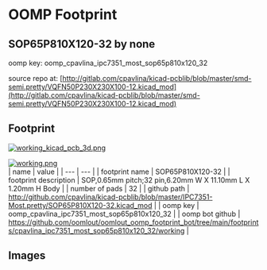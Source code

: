 # OOMP Footprint  
## SOP65P810X120-32  by none  
  
oomp key: oomp_cpavlina_ipc7351_most_sop65p810x120_32  
  
source repo at: [http://gitlab.com/cpavlina/kicad-pcblib/blob/master/smd-semi.pretty/VQFN50P230X230X100-12.kicad_mod](http://gitlab.com/cpavlina/kicad-pcblib/blob/master/smd-semi.pretty/VQFN50P230X230X100-12.kicad_mod)  
## Footprint  
  
[![working_kicad_pcb_3d.png](working_kicad_pcb_3d_600.png)](working_kicad_pcb_3d.png)  
  
[![working.png](working_600.png)](working.png)  
| name | value | 
| --- | --- | 
| footprint name | SOP65P810X120-32 | 
| footprint description | SOP,0.65mm pitch;32 pin,6.20mm W X 11.10mm L X 1.20mm H Body | 
| number of pads | 32 | 
| github path | http://github.com/cpavlina/kicad-pcblib/blob/master/IPC7351-Most.pretty/SOP65P810X120-32.kicad_mod | 
| oomp key | oomp_cpavlina_ipc7351_most_sop65p810x120_32 | 
| oomp bot github | https://github.com/oomlout/oomlout_oomp_footprint_bot/tree/main/footprints/cpavlina_ipc7351_most_sop65p810x120_32/working | 
## Images  
